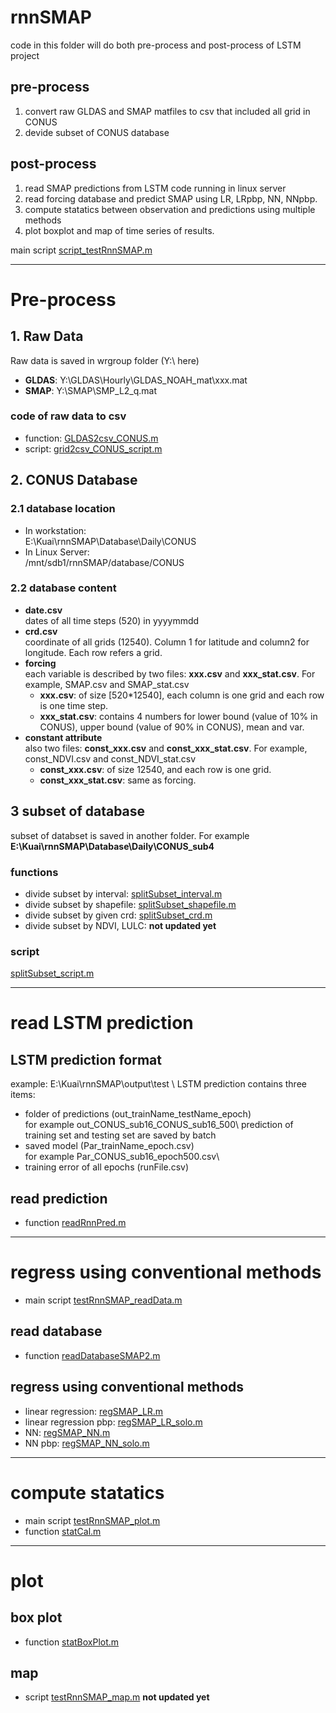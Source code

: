 # rnnSMAP
code in this folder will do both pre-process and post-process of LSTM project
## pre-process
1. convert raw GLDAS and SMAP matfiles to csv that included all grid in CONUS
2. devide subset of CONUS database

## post-process
1. read SMAP predictions from LSTM code running in linux server
2. read forcing database and predict SMAP using LR, LRpbp, NN, NNpbp.
3. compute statatics between observation and predictions using multiple methods
4. plot boxplot and map of time series of results. 

main script [script_testRnnSMAP.m](./script_testRnnSMAP.m)
***

# Pre-process
## 1. Raw Data
Raw data is saved in wrgroup folder (Y:\ here)
- **GLDAS**: Y:\GLDAS\Hourly\GLDAS_NOAH_mat\xxx.mat
- **SMAP**: Y:\SMAP\SMP_L2_q.mat
### code of raw data to csv
- function: [GLDAS2csv_CONUS.m](./GLDAS2csv_CONUS.m)
- script: [grid2csv_CONUS_script.m](./grid2csv_CONUS_script.m)

## 2. CONUS Database 
### 2.1 database location
- In workstation:\
E:\Kuai\rnnSMAP\Database\Daily\CONUS
- In Linux Server:\
/mnt/sdb1/rnnSMAP/database/CONUS
### 2.2 database content
* **date.csv**\
dates of all time steps (520) in yyyymmdd
* **crd.csv**\
coordinate of all grids (12540). Column 1 for latitude and column2 for longitude. Each row refers a grid.
* **forcing**\
each variable is described by two files: **xxx.csv** and **xxx_stat.csv**. For example, SMAP.csv and SMAP_stat.csv
	- **xxx.csv**: of size [520*12540], each column is one grid and each row is one time step.
	- **xxx_stat.csv**: contains 4 numbers for lower bound (value of 10% in CONUS), upper bound (value of 90% in CONUS), mean and var. 
* **constant attribute**\
also two files: **const_xxx.csv** and **const_xxx_stat.csv**. For example, const_NDVI.csv and const_NDVI_stat.csv
	- **const_xxx.csv**: of size 12540, and each row is one grid.
	- **const_xxx_stat.csv**: same as forcing. 
## 3 subset of database
subset of databset is saved in another folder. For example **E:\Kuai\rnnSMAP\Database\Daily\CONUS_sub4**
### functions
- divide subset by interval: [splitSubset_interval.m](./splitSubset_interval.m)
- divide subset by shapefile: [splitSubset_shapefile.m](./splitSubset_shapefile.m)
- divide subset by given crd: [splitSubset_crd.m](./splitSubset_crd.m)
- divide subset by NDVI, LULC: **not updated yet**
### script 
[splitSubset_script.m](./splitSubset_script.m)

***

# read LSTM prediction
## LSTM prediction format
example: E:\Kuai\rnnSMAP\output\test \ 
LSTM prediction contains three items:
- folder of predictions (out_trainName_testName_epoch)\
for example out_CONUS_sub16_CONUS_sub16_500\ 
prediction of training set and testing set are saved by batch
- saved model (Par_trainName_epoch.csv) \
for example Par_CONUS_sub16_epoch500.csv\ 
- training error of all epochs (runFile.csv)

## read prediction
- function [readRnnPred.m](./readRnnPred.m)
***

# regress using conventional methods
- main script [testRnnSMAP_readData.m](./testRnnSMAP_readData.m)
## read database
- function [readDatabaseSMAP2.m](./readDatabaseSMAP2.m)
## regress using conventional methods
- linear regression: [regSMAP_LR.m](./regSMAP_LR.m)
- linear regression pbp: [regSMAP_LR_solo.m](./regSMAP_LR_solo.m)
- NN: [regSMAP_NN.m](./regSMAP_NN.m)
- NN pbp: [regSMAP_NN_solo.m](./regSMAP_NN_solo.m)
***

# compute statatics
- main script [testRnnSMAP_plot.m](./testRnnSMAP_plot.m)
- function [statCal.m](./statCal.m)
***

# plot
## box plot
- function [statBoxPlot.m](./statBoxPlot.m)
## map 
- script [testRnnSMAP_map.m](./testRnnSMAP_map.m) **not updated yet**

